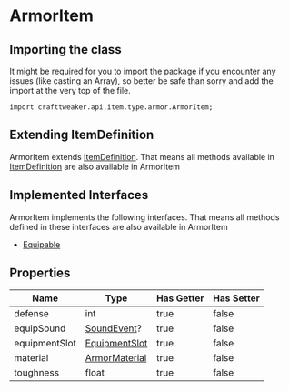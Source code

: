 # ArmorItem

## Importing the class

It might be required for you to import the package if you encounter any issues (like casting an Array), so better be safe than sorry and add the import at the very top of the file.
```zenscript
import crafttweaker.api.item.type.armor.ArmorItem;
```


## Extending ItemDefinition

ArmorItem extends [ItemDefinition](/vanilla/api/item/ItemDefinition). That means all methods available in [ItemDefinition](/vanilla/api/item/ItemDefinition) are also available in ArmorItem

## Implemented Interfaces
ArmorItem implements the following interfaces. That means all methods defined in these interfaces are also available in ArmorItem

- [Equipable](/vanilla/api/item/Equipable)

## Properties

|     Name      |                             Type                             | Has Getter | Has Setter |
|---------------|--------------------------------------------------------------|------------|------------|
| defense       | int                                                          | true       | false      |
| equipSound    | [SoundEvent](/vanilla/api/sound/SoundEvent)?                 | true       | false      |
| equipmentSlot | [EquipmentSlot](/vanilla/api/entity/equipment/EquipmentSlot) | true       | false      |
| material      | [ArmorMaterial](/vanilla/api/item/type/armor/ArmorMaterial)  | true       | false      |
| toughness     | float                                                        | true       | false      |

